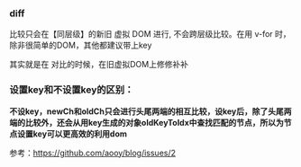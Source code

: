 ### diff

比较只会在【同层级】的新旧 虚拟 DOM  进行, 不会跨层级比较。在用 v-for 时，除非很简单的DOM，其他都建议带上key

其实就是在 对比的时候，在旧虚拟DOM上修修补补



### 设置key和不设置key的区别：
**不设key，newCh和oldCh只会进行头尾两端的相互比较，设key后，除了头尾两端的比较外，还会从用key生成的对象oldKeyToIdx中查找匹配的节点，所以为节点设置key可以更高效的利用dom**



参考：https://github.com/aooy/blog/issues/2

